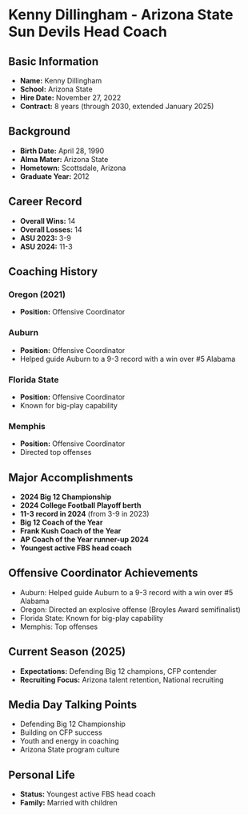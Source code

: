 # Kenny Dillingham - Arizona State Sun Devils Head Coach

## Basic Information

- **Name:** Kenny Dillingham
- **School:** Arizona State
- **Hire Date:** November 27, 2022
- **Contract:** 8 years (through 2030, extended January 2025)

## Background

- **Birth Date:** April 28, 1990
- **Alma Mater:** Arizona State
- **Hometown:** Scottsdale, Arizona
- **Graduate Year:** 2012

## Career Record

- **Overall Wins:** 14
- **Overall Losses:** 14
- **ASU 2023:** 3-9
- **ASU 2024:** 11-3

## Coaching History

### Oregon (2021)

- **Position:** Offensive Coordinator

### Auburn

- **Position:** Offensive Coordinator
- Helped guide Auburn to a 9-3 record with a win over #5 Alabama

### Florida State

- **Position:** Offensive Coordinator
- Known for big-play capability

### Memphis

- **Position:** Offensive Coordinator
- Directed top offenses

## Major Accomplishments

- **2024 Big 12 Championship**
- **2024 College Football Playoff berth**
- **11-3 record in 2024** (from 3-9 in 2023)
- **Big 12 Coach of the Year**
- **Frank Kush Coach of the Year**
- **AP Coach of the Year runner-up 2024**
- **Youngest active FBS head coach**

## Offensive Coordinator Achievements

- Auburn: Helped guide Auburn to a 9-3 record with a win over #5 Alabama
- Oregon: Directed an explosive offense (Broyles Award semifinalist)
- Florida State: Known for big-play capability
- Memphis: Top offenses

## Current Season (2025)

- **Expectations:** Defending Big 12 champions, CFP contender
- **Recruiting Focus:** Arizona talent retention, National recruiting

## Media Day Talking Points

- Defending Big 12 Championship
- Building on CFP success
- Youth and energy in coaching
- Arizona State program culture

## Personal Life

- **Status:** Youngest active FBS head coach
- **Family:** Married with children
